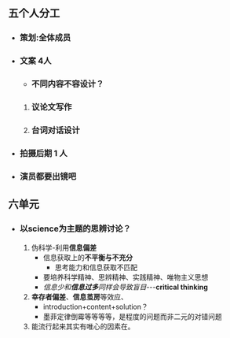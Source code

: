 <!-- # 英语视频
## 五篇文章中选一篇
+ ### 2,4,5,6
+ ### science那个比较好思辨
    + 成熟案例比较多，crime好搞吗？
    + *crime：张三式，有一些事情，我们没注意到但实际上是crime？*
    + 抓point
## 找中心论点
+ ### 思辨性
    1. ### 拓展？
        1. 怎么拓展
        2. 
    2. ### 比较？
    3. ### 多角度？
    4. 
    ### 课上作业的形式？
+ ### naps的形式 -->

## 五个人分工
+ ### 策划:全体成员
+ ### 文案 4人
    + ### 不同内容不容设计？
    1. ### 议论文写作
    2. ### 台词对话设计

+ ### 拍摄后期 1 人
+ ### 演员都要出镜吧


## 六单元
+ ### 以science为主题的思辨讨论？
    1. 伪科学-利用**信息偏差**
        + 信息获取上的**不平衡与不充分**
            + 思考能力和信息获取不匹配
        + 要培养科学精神、思辨精神、实践精神、唯物主义思想
        + *信息少和**信息过多**同样会导致盲目*---**critical thinking**
    2. **幸存者偏差**、**信息茧房**等效应、
        + introduction+content+solution？
        + 墨菲定律倒霉等等等等，是程度的问题而非二元的对错问题
    3. 能流行起来其实有唯心的因素在。